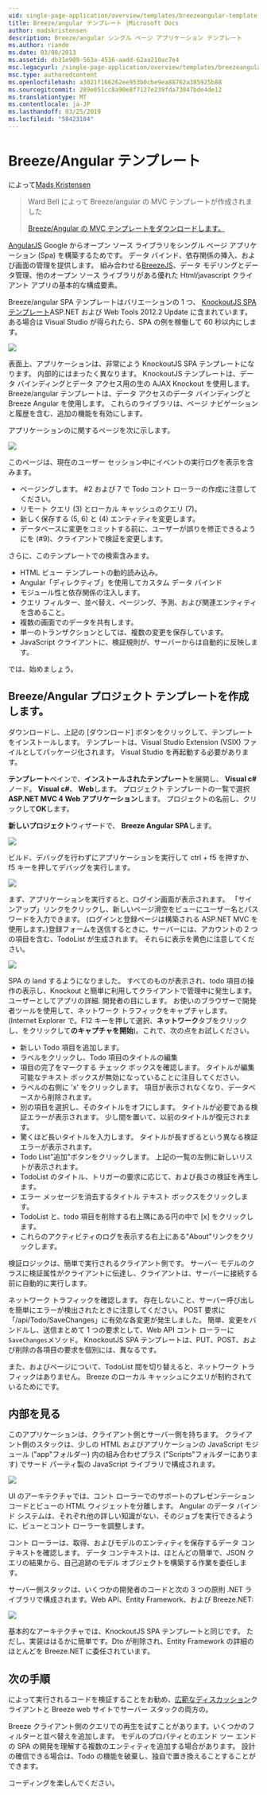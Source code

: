 ```yaml
---
uid: single-page-application/overview/templates/breezeangular-template
title: Breeze/angular テンプレート |Microsoft Docs
author: madskristensen
description: Breeze/angular シングル ページ アプリケーション テンプレート
ms.author: riande
ms.date: 03/08/2013
ms.assetid: db31e909-563a-4516-aadd-62aa210ac7e4
msc.legacyurl: /single-page-application/overview/templates/breezeangular-template
msc.type: authoredcontent
ms.openlocfilehash: a3021f166262ee953b0cbe9ea88762a385925b88
ms.sourcegitcommit: 289e051cc8a90e8f7127e239fda73047bde4de12
ms.translationtype: MT
ms.contentlocale: ja-JP
ms.lasthandoff: 03/25/2019
ms.locfileid: "58423104"
---
```

<a name="breezeangular-template"></a>Breeze/Angular テンプレート
====================
によって[Mads Kristensen](https://github.com/madskristensen)

> Ward Bell によって Breeze/angular の MVC テンプレートが作成されました
> 
> [Breeze/Angular の MVC テンプレートをダウンロードします。](https://go.microsoft.com/fwlink/?LinkId=286437)


[AngularJS](http://angularjs.org) Google からオープン ソース ライブラリをシングル ページ アプリケーション (Spa) を構築するためです。 データ バインド、依存関係の挿入、および画面の管理を提供します。 組み合わせる[BreezeJS](http://www.breezejs.com/?utm_source=ms-spa)、データ モデリングとデータ管理、他のオープン ソース ライブラリがある優れた Html/javascript クライアント アプリの基本的な構成要素。

Breeze/angular SPA テンプレートはバリエーションの 1 つ、 [KnockoutJS SPA テンプレート](../introduction/knockoutjs-template.md)ASP.NET および Web Tools 2012.2 Update に含まれています。 ある場合は Visual Studio が得られたら、SPA の例を稼働して 60 秒以内にします。

![](http://www.breezejs.com/sites/all/images/spa-template/NgRunningTodoPage.png)

表面上、アプリケーションは、非常によう KnockoutJS SPA テンプレートになります。 内部的にはまったく異なります。 KnockoutJS テンプレートは、データ バインディングとデータ アクセス用の生の AJAX Knockout を使用します。 Breeze/angular テンプレートは、データ アクセスのデータ バインディングと Breeze Angular を使用します。 これらのライブラリは、ページ ナビゲーションと履歴を含む、追加の機能を有効にします。

アプリケーションのに関するページを次に示します。

![](http://www.breezejs.com/sites/all/images/spa-template/NgRunningAboutPage.png)

このページは、現在のユーザー セッション中にイベントの実行ログを表示を含みます。

- ページングします。 #2 および 7 で Todo コント ローラーの作成に注意してください。
- リモート クエリ (3) とローカル キャッシュのクエリ (7)。
- 新しく保存する (5, 6) と (4) エンティティを変更します。
- データベースに変更をコミットする前に、ユーザーが誤りを修正できるようにを (#9)、クライアントで検証を変更します。

さらに、このテンプレートでの検索含みます。

- HTML ビュー テンプレートの動的読み込み。
- Angular「ディレクティブ」を使用してカスタム データ バインド
- モジュール性と依存関係の注入します。
- クエリ フィルター、並べ替え、ページング、予測、および関連エンティティを含めること。
- 複数の画面でのデータを共有します。
- 単一のトランザクションとしては、複数の変更を保存しています。
- JavaScript クライアントに、検証規則が、サーバーからは自動的に反映します。

では、始めましょう。

## <a name="create-a-breezeangular-template-project"></a>Breeze/Angular プロジェクト テンプレートを作成します。

ダウンロードし、上記の [ダウンロード] ボタンをクリックして、テンプレートをインストールします。 テンプレートは、Visual Studio Extension (VSIX) ファイルとしてパッケージ化されます。 Visual Studio を再起動する必要があります。

**テンプレート**ペインで、**インストールされたテンプレート**を展開し、 **Visual c#** ノード。 **Visual c#**、 **Web**します。 プロジェクト テンプレートの一覧で選択**ASP.NET MVC 4 Web アプリケーション**します。 プロジェクトの名前し、クリックして**OK**します。

**新しいプロジェクト**ウィザードで、 **Breeze Angular SPA**します。

![](http://www.breezejs.com/sites/all/images/spa-template/SelectBreezeNgSpaTemplate.png)

ビルド、デバッグを行わずにアプリケーションを実行して ctrl + f5 を押すか、f5 キーを押してデバッグを実行します。

![](http://www.breezejs.com/sites/all/images/spa-template/ZephyrLogin.png)

まず、アプリケーションを実行すると、ログイン画面が表示されます。 「サインアップ」リンクをクリックし、新しいページ滑空をビューにユーザー名とパスワードを入力できます。 (ログインと登録ページは構築される ASP.NET MVC を使用します。)登録フォームを送信するときに、サーバーには、アカウントの 2 つの項目を含む、TodoList が生成されます。 それらに表示を黄色に注意してください。

![](http://www.breezejs.com/sites/all/images/spa-template/TodoList.png)

SPA の land するようになりました。 すべてのものが表示され、todo 項目の操作の表示し、Knockout と簡単に利用してクライアントで管理中に発生します。 ユーザーとしてアプリの詳細. 開発者の目にします。 お使いのブラウザーで開発者ツールを使用して、ネットワーク トラフィックをキャプチャします。 (Internet Explorer で。F12 キーを押して選択、**ネットワーク**タブをクリックし、をクリックして**のキャプチャを開始**)。これで、次の点をお試しください。

- 新しい Todo 項目を追加します。
- ラベルをクリックし、Todo 項目のタイトルの編集
- 項目の完了をマークする チェック ボックスを確認します。 タイトルが編集可能なテキスト ボックスが無効になっていることに注目してください。
- ラベルの右側に 'x' をクリックします。 項目が表示されなくなり、データベースから削除されます。
- 別の項目を選択し、そのタイトルをオフにします。 タイトルが必要である検証エラーが表示されます。 少し間を置いて、以前のタイトルが復元されます。
- 驚くほど長いタイトルを入力します。 タイトルが長すぎるという異なる検証エラーが表示されます。
- Todo List"追加"ボタンをクリックします。 上記の一覧の左側に新しいリストが表示されます。
- TodoList のタイトル、トリガーの要求に応じて、および長さの検証を再生します。
- エラー メッセージを消去するタイトル テキスト ボックスをクリックします。
- TodoList と、todo 項目を削除する右上隅にある円の中で [x] をクリックします。
- これらのアクティビティのログを表示する右上にある"About"リンクをクリックします。

検証ロジックは、簡単で実行されるクライアント側です。 サーバー モデルのクラスに検証属性がクライアントに伝達し、クライアントは、サーバーに接続する前に自動的に実行します。

ネットワーク トラフィックを確認します。 存在しないこと、サーバー呼び出しを簡単にエラーが検出されたときに注意してください。 POST 要求に「/api/Todo/SaveChanges」に有効な各変更が発生しました。 簡単、変更をバンドルし、送信まとめて 1 つの要求として、Web API コント ローラーに`SaveChanges`メソッド。 KnockoutJS SPA テンプレートは、PUT、POST、および削除の各項目の要求を個別には、異なるです。

また、およびページについて、TodoList 間を切り替えると、ネットワーク トラフィックはありません。 Breeze のローカル キャッシュにクエリが制約されているためにです。

## <a name="peek-inside"></a>内部を見る

このアプリケーションは、クライアント側とサーバー側を持ちます。 クライアント側のスタックは、少しの HTML およびアプリケーションの JavaScript モジュール ("app"フォルダー) 内の組み合わせプラス ("Scripts"フォルダーにあります) でサード パーティ製の JavaScript ライブラリで構成されます。

![](http://www.breezejs.com/sites/all/images/spa-template/NgClientArchitecture2.png)

UI のアーキテクチャでは、コント ローラーでのサポートのプレゼンテーション コードとビューの HTML ウィジェットを分離します。 Angular のデータ バインド システムは、それぞれ他の詳しい知識がない、そのジョブを実行できるように、ビューとコント ローラーを調整します。

コント ローラーは、取得、およびモデルのエンティティを保存するデータ コンテキストを確認します。 データ コンテキストは、ほとんどの簡単で、JSON クエリの結果から、自己追跡のモデル オブジェクトを構築する作業を委任します。

サーバー側スタックは、いくつかの開発者のコードと次の 3 つの原則 .NET ライブラリで構成されます。Web API、Entity Framework、および Breeze.NET:

![](http://www.breezejs.com/sites/all/images/spa-template/ServerArchitecture.png)

基本的なアーキテクチャでは、KnockoutJS SPA テンプレートと同じです。 ただし、実装ははるかに簡単です。Dto が削除され、Entity Framework の詳細のほとんどを Breeze.NET に委任されています。

## <a name="next-steps"></a>次の手順

によって実行されるコードを検証することをお勧め、[広範なディスカッション](http://www.breezejs.com/ng-spa-template?utm_source=ms-spa)クライアントと Breeze web サイトでサーバー スタックの両方の。

Breeze クライアント側のクエリでの再生を試すことがあります。いくつかのフィルターと並べ替えを追加します。 モデルのプロパティとのエンド ツー エンドの SPA の開発を理解する複数のエンティティを追加する場合があります。 設計の確信できる場合は、Todo の機能を破棄し、独自で置き換えることすることができます。

コーディングを楽しんでください。
